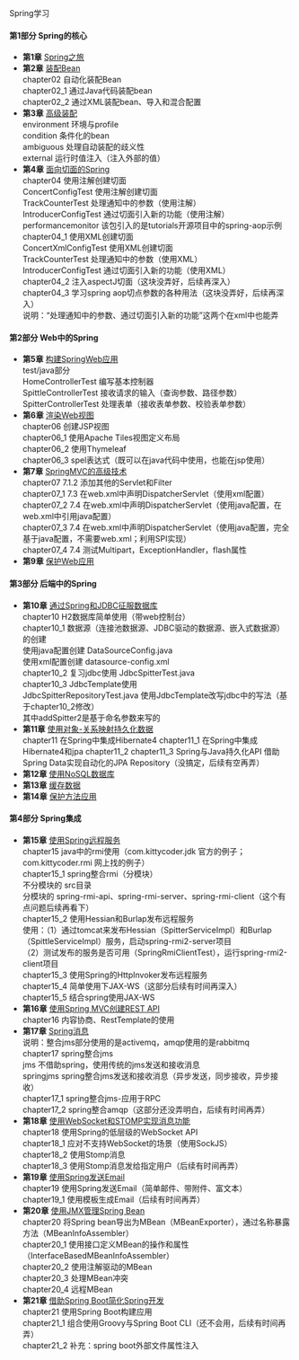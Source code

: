 Spring学习  
#### 第1部分 Spring的核心
- **第1章** [Spring之旅]()  
- **第2章** [装配Bean]()  
chapter02 自动化装配Bean  
chapter02_1 通过Java代码装配bean  
chapter02_2 通过XML装配bean、导入和混合配置  
- **第3章** [高级装配]()  
environment 环境与profile  
condition 条件化的bean  
ambiguous 处理自动装配的歧义性  
external 运行时值注入（注入外部的值）  
- **第4章** [面向切面的Spring]()  
chapter04 使用注解创建切面  
ConcertConfigTest 使用注解创建切面  
TrackCounterTest 处理通知中的参数（使用注解）  
IntroducerConfigTest 通过切面引入新的功能（使用注解）  
performancemonitor 该包引入的是tutorials开源项目中的spring-aop示例  
chapter04_1 使用XML创建切面  
ConcertXmlConfigTest 使用XML创建切面  
TrackCounterTest 处理通知中的参数（使用XML）  
IntroducerConfigTest 通过切面引入新的功能（使用XML）  
chapter04_2 注入aspectJ切面（这块没弄好，后续再深入）  
chapter04_3 学习spring aop切点参数的各种用法（这块没弄好，后续再深入）  
说明：“处理通知中的参数、通过切面引入新的功能”这两个在xml中也能弄  
#### 第2部分 Web中的Spring
- **第5章** [构建SpringWeb应用]()  
test/java部分  
HomeControllerTest 编写基本控制器  
SpittleControllerTest 接收请求的输入（查询参数、路径参数）  
SpitterControllerTest 处理表单（接收表单参数、校验表单参数）  
- **第6章** [渲染Web视图]()  
chapter06 创建JSP视图  
chapter06_1 使用Apache Tiles视图定义布局  
chapter06_2 使用Thymeleaf  
chapter06_3 spel表达式（既可以在java代码中使用，也能在jsp使用）  
- **第7章** [SpringMVC的高级技术]()  
chapter07 7.1.2 添加其他的Servlet和Filter  
chapter07_1 7.3 在web.xml中声明DispatcherServlet（使用xml配置）  
chapter07_2 7.4 在web.xml中声明DispatcherServlet（使用java配置，在web.xml中引用java配置）  
chapter07_3 7.4 在web.xml中声明DispatcherServlet（使用java配置，完全基于java配置，不需要web.xml；利用SPI实现）  
chapter07_4 7.4 测试Multipart，ExceptionHandler，flash属性  
- **第9章** [保护Web应用]()  
#### 第3部分 后端中的Spring
- **第10章** [通过Spring和JDBC征服数据库]()  
chapter10 H2数据库简单使用（带web控制台）  
chapter10_1 数据源（连接池数据源、JDBC驱动的数据源、嵌入式数据源）的创建  
使用java配置创建 DataSourceConfig.java  
使用xml配置创建 datasource-config.xml  
chapter10_2 复习jdbc使用 JdbcSpitterTest.java  
chapter10_3 JdbcTemplate使用  
JdbcSpitterRepositoryTest.java 使用JdbcTemplate改写jdbc中的写法（基于chapter10_2修改）  
其中addSpitter2是基于命名参数来写的  
- **第11章** [使用对象-关系映射持久化数据]()  
chapter11 在Spring中集成Hibernate4
chapter11_1 在Spring中集成Hibernate4和jpa
chapter11_2 chapter11_3 Spring与Java持久化API 借助Spring Data实现自动化的JPA Repository（没搞定，后续有空再弄）  
- **第12章** [使用NoSQL数据库]()  
- **第13章** [缓存数据]()  
- **第14章** [保护方法应用]()  
#### 第4部分 Spring集成
- **第15章** [使用Spring远程服务]()  
chapter15 java中的rmi使用（com.kittycoder.jdk 官方的例子；com.kittycoder.rmi 网上找的例子）  
chapter15_1 spring整合rmi（分模块）  
不分模块的 src目录  
分模块的 spring-rmi-api、spring-rmi-server、spring-rmi-client（这个有点问题后续再看下）  
chapter15_2 使用Hessian和Burlap发布远程服务  
使用：（1）通过tomcat来发布Hessian（SpitterServiceImpl）和Burlap（SpittleServiceImpl）服务，启动spring-rmi2-server项目  
（2）测试发布的服务是否可用（SpringRmiClientTest），运行spring-rmi2-client项目  
chapter15_3 使用Spring的HttpInvoker发布远程服务  
chapter15_4 简单使用下JAX-WS（这部分后续有时间再深入）  
chapter15_5 结合spring使用JAX-WS  
- **第16章** [使用Spring MVC创建REST API]()  
chapter16 内容协商、RestTemplate的使用  
- **第17章** [Spring消息]()  
说明：整合jms部分使用的是activemq，amqp使用的是rabbitmq  
chapter17 spring整合jms  
jms 不借助spring，使用传统的jms发送和接收消息  
springjms spring整合jms发送和接收消息（异步发送，同步接收，异步接收）  
chapter17_1 spring整合jms-应用于RPC  
chapter17_2 spring整合amqp（这部分还没弄明白，后续有时间再弄）  
- **第18章** [使用WebSocket和STOMP实现消息功能]()  
chapter18 使用Spring的低层级的WebSocket API  
chapter18_1 应对不支持WebSocket的场景（使用SockJS）  
chapter18_2 使用Stomp消息  
chapter18_3 使用Stomp消息发给指定用户（后续有时间再弄）  
- **第19章** [使用Spring发送Email]()  
chapter19 使用Spring发送Email（简单邮件、带附件、富文本）  
chapter19_1 使用模板生成Email（后续有时间再弄）  
- **第20章** [使用JMX管理Spring Bean]()  
chapter20 将Spring bean导出为MBean（MBeanExporter），通过名称暴露方法（MBeanInfoAssembler）  
chapter20_1 使用接口定义MBean的操作和属性（InterfaceBasedMBeanInfoAssembler）  
chapter20_2 使用注解驱动的MBean  
chapter20_3 处理MBean冲突  
chapter20_4 远程MBean  
- **第21章** [借助Spring Boot简化Spring开发]()  
chapter21 使用Spring Boot构建应用  
chapter21_1 组合使用Groovy与Spring Boot CLI（还不会用，后续有时间再弄）  
chapter21_2 补充：spring boot外部文件属性注入
